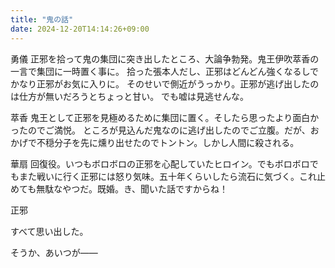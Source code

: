 ```yaml
---
title: "鬼の話"
date: 2024-12-20T14:14:26+09:00
---
```

勇儀
正邪を拾って鬼の集団に突き出したところ、大論争勃発。鬼王伊吹萃香の一言で集団に一時置く事に。
拾った張本人だし、正邪はどんどん強くなるしでかなり正邪がお気に入りに。
そのせいで側近がうっかり。正邪が逃げ出したのは仕方が無いだろうとちょっと甘い。
でも嘘は見逃せんな。


萃香
鬼王として正邪を見極めるために集団に置く。そしたら思ったより面白かったのでご満悦。
ところが見込んだ鬼なのに逃げ出したのでご立腹。だが、おかげで不穏分子を先に燻り出せたのでトントン。しかし人間に殺される。


華扇
回復役。いつもボロボロの正邪を心配していたヒロイン。でもボロボロでもまた戦いに行く正邪には怒り気味。五十年くらいしたら流石に気づく。これ止めても無駄なやつだ。既婚。き、聞いた話ですからね！


正邪

すべて思い出した。

そうか、あいつが――
